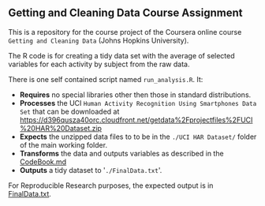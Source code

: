 ## Getting and Cleaning Data Course Assignment

This is a repository for the course project of the Coursera online course `Getting and Cleaning Data` (Johns Hopkins University).

The R code is for creating a tidy data set with the average of selected variables for each activity by subject from the raw data.

There is one self contained script named `run_analysis.R`.  It:

* **Requires** no special libraries other then those in standard distributions. 
* **Processes** the UCI `Human Activity Recognition Using Smartphones Data Set` that can be downloaded at https://d396qusza40orc.cloudfront.net/getdata%2Fprojectfiles%2FUCI%20HAR%20Dataset.zip
* **Expects** the unzipped data files to to be in the `./UCI HAR Dataset/` folder of the main working folder.
* **Transforms** the data and outputs variables as described in the [CodeBook.md](CodeBook.md)
* **Outputs** a tidy dataset to '`./FinalData.txt`'.

For Reproducible Research purposes, the expected output is in [FinalData.txt](FinalData.txt).
